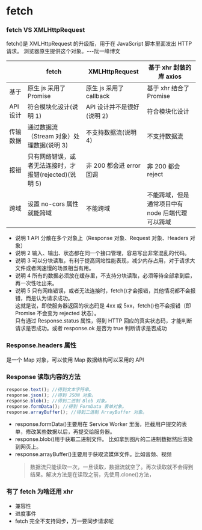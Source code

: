 <!--
 * @Author: 鱼小柔
 * @Date: 2021-06-06 11:01:42
 * @LastEditors: your name
 * @LastEditTime: 2021-06-06 11:04:50
 * @Description: file content
-->
# fetch

### fetch VS XMLHttpRequest

fetch()是 XMLHttpRequest 的升级版，用于在 JavaScript 脚本里面发出 HTTP 请求。
浏览器原生提供这个对象。---阮一峰博文

|          | fetch                                                  | XMLHttpRequest             | 基于 xhr 封装的库 axios                          |
| -------- | ------------------------------------------------------ | -------------------------- | ------------------------------------------------ |
| 基于     | 原生 js 采用了 Promise                                 | 原生 js 采用了 callback    | 基于 xhr 结合了 Promise                          |
| API 设计 | 符合模块化设计(说明 1)                                 | API 设计并不是很好(说明 2) | 符合模块化设计                                   |
| 传输数据 | 通过数据流（Stream 对象）处理数据(说明 3)              | 不支持数据流(说明 4)       | 不支持数据流                                     |
| 报错     | 只有网络错误，或者无法连接时，才报错(rejected)(说明 5) | 非 200 都会进 error 回调   | 非 200 都会 reject                               |
| 跨域     | 设置 no-cors 属性就能跨域                              | 不能跨域                   | 不能跨域，但是通常项目中有 node 后端代理可以跨域 |

- 说明 1 API 分散在多个对象上（Response 对象、Request 对象、Headers 对象）
- 说明 2 输入、输出、状态都在同一个接口管理，容易写出非常混乱的代码。
- 说明 3 可以分块读取，有利于提高网站性能表现，减少内存占用，对于请求大文件或者网速慢的场景相当有用。
- 说明 4 所有的数据必须放在缓存里，不支持分块读取，必须等待全部拿到后，再一次性吐出来。
- 说明 5 只有网络错误，或者无法连接时，fetch()才会报错，其他情况都不会报错，而是认为请求成功。<br>
  这就是说，即使服务器返回的状态码是 4xx 或 5xx，fetch()也不会报错（即 Promise 不会变为 rejected 状态）。<br>
  只有通过 Response.status 属性，得到 HTTP 回应的真实状态码，才能判断请求是否成功。或者 response.ok 是否为 true 判断请求是否成功

### Response.headers 属性

是一个 Map 对象，可以使用 Map 数据结构可以采用的 API

### Response 读取内容的方法

```js
response.text(); //得到文本字符串。
response.json(); //得到 JSON 对象。
response.blob(); //得到二进制 Blob 对象。
response.formData(); //得到 FormData 表单对象。
response.arrayBuffer(); //得到二进制 ArrayBuffer 对象。
```

- response.formData()主要用在 Service Worker 里面，拦截用户提交的表单，修改某些数据以后，再提交给服务器。
- response.blob()用于获取二进制文件。 比如拿到图片的二进制数据然后渲染到网页上。
- response.arrayBuffer()主要用于获取流媒体文件。比如音频、视频
  > 数据流只能读取一次，一旦读取，数据流就空了。再次读取就不会得到结果。解决方法是在读取之前，先使用.clone()方法，

### 有了 fetch 为啥还用 xhr
- 兼容性
- 进度事件
- fetch 完全不支持同步，万一要同步请求呢 